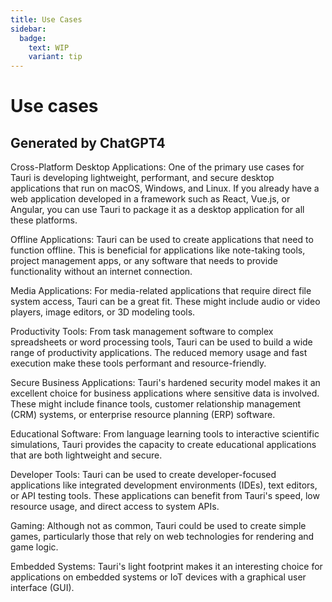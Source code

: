 ```yaml
---
title: Use Cases
sidebar:
  badge:
    text: WIP
    variant: tip
---
```


# Use cases

## Generated by ChatGPT4

Cross-Platform Desktop Applications: One of the primary use cases for Tauri is developing lightweight, performant, and secure desktop applications that run on macOS, Windows, and Linux. If you already have a web application developed in a framework such as React, Vue.js, or Angular, you can use Tauri to package it as a desktop application for all these platforms.

Offline Applications: Tauri can be used to create applications that need to function offline. This is beneficial for applications like note-taking tools, project management apps, or any software that needs to provide functionality without an internet connection.

Media Applications: For media-related applications that require direct file system access, Tauri can be a great fit. These might include audio or video players, image editors, or 3D modeling tools.

Productivity Tools: From task management software to complex spreadsheets or word processing tools, Tauri can be used to build a wide range of productivity applications. The reduced memory usage and fast execution make these tools performant and resource-friendly.

Secure Business Applications: Tauri's hardened security model makes it an excellent choice for business applications where sensitive data is involved. These might include finance tools, customer relationship management (CRM) systems, or enterprise resource planning (ERP) software.

Educational Software: From language learning tools to interactive scientific simulations, Tauri provides the capacity to create educational applications that are both lightweight and secure.

Developer Tools: Tauri can be used to create developer-focused applications like integrated development environments (IDEs), text editors, or API testing tools. These applications can benefit from Tauri's speed, low resource usage, and direct access to system APIs.

Gaming: Although not as common, Tauri could be used to create simple games, particularly those that rely on web technologies for rendering and game logic.

Embedded Systems: Tauri's light footprint makes it an interesting choice for applications on embedded systems or IoT devices with a graphical user interface (GUI).

